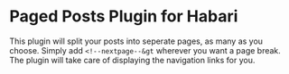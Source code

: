 Paged Posts Plugin for Habari
==========


This plugin will split your posts into seperate pages, as many as you choose. Simply
add <code>&lt;!--nextpage--&gt</code> wherever you want a page break. The plugin will
take care of displaying the navigation links for you.